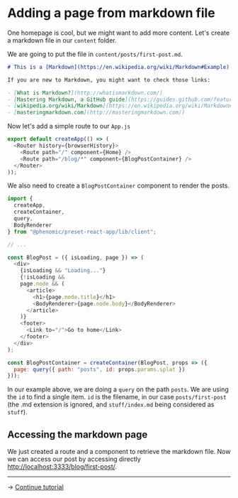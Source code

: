# Adding a page from markdown file

One homepage is cool, but we might want to add more content.
Let's create a markdown file in our ``content`` folder.

We are going to put the file in ``content/posts/first-post.md``.

```md
# This is a [Markdown](https://en.wikipedia.org/wiki/Markdown#Example) file

If you are new to Markdown, you might want to check those links:

- [What is Markdown?](http://whatismarkdown.com/)
- [Mastering Markdown, a GitHub guide](https://guides.github.com/features/mastering-markdown/)
- [wikipedia.org/wiki/Markdown](https://en.wikipedia.org/wiki/Markdown#Example)
- [masteringmarkdown.com](http://masteringmarkdown.com/)
```

Now let's add a simple route to our ``App.js``

```js
export default createApp(() => (
  <Router history={browserHistory}>
    <Route path="/" component={Home} />
    <Route path="/blog/*" component={BlogPostContainer} />
  </Router>
));
```

We also need to create a ``BlogPostContainer`` component to render the posts.

```js
import {
  createApp,
  createContainer,
  query,
  BodyRenderer
} from "@phenomic/preset-react-app/lib/client";

// ...

const BlogPost = ({ isLoading, page }) => (
  <div>
    {isLoading && "Loading..."}
    {!isLoading &&
    page.node && (
      <article>
        <h1>{page.node.title}</h1>
        <BodyRenderer>{page.node.body}</BodyRenderer>
      </article>
    )}
    <footer>
      <Link to="/">Go to home</Link>
    </footer>
  </div>
);

const BlogPostContainer = createContainer(BlogPost, props => ({
  page: query({ path: "posts", id: props.params.splat })
}));
```

In our example above, we are doing a ``query`` on the path ``posts``.
We are using the ``id`` to find a single item.
``id`` is the filename, in our case ``posts/first-post``
(the .md extension is ignored, and ``stuff/index.md`` being considered as ``stuff``).

## Accessing the markdown page

We just created a route and a component to retrieve the markdown file.
Now we can access our post by accessing directly [http://localhost:3333/blog/first-post/](http://localhost:3333/blog/first-post/).

---

→ [Continue tutorial](4.md)
